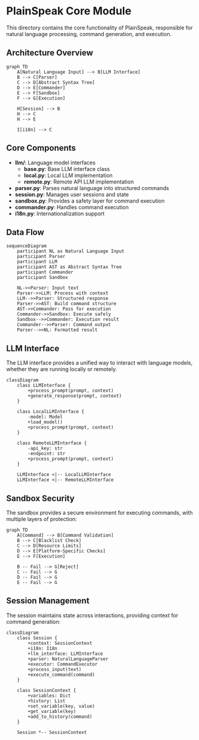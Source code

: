 # PlainSpeak Core Module

This directory contains the core functionality of PlainSpeak, responsible for natural language processing, command generation, and execution.

## Architecture Overview

```mermaid
graph TD
    A[Natural Language Input] --> B[LLM Interface]
    B --> C[Parser]
    C --> D[Abstract Syntax Tree]
    D --> E[Commander]
    E --> F[Sandbox]
    F --> G[Execution]
    
    H[Session] --> B
    H --> C
    H --> E
    
    I[i18n] --> C
```

## Core Components

- **llm/**: Language model interfaces
  - **base.py**: Base LLM interface class
  - **local.py**: Local LLM implementation
  - **remote.py**: Remote API LLM implementation
- **parser.py**: Parses natural language into structured commands
- **session.py**: Manages user sessions and state
- **sandbox.py**: Provides a safety layer for command execution
- **commander.py**: Handles command execution
- **i18n.py**: Internationalization support

## Data Flow

```mermaid
sequenceDiagram
    participant NL as Natural Language Input
    participant Parser
    participant LLM
    participant AST as Abstract Syntax Tree
    participant Commander
    participant Sandbox
    
    NL->>Parser: Input text
    Parser->>LLM: Process with context
    LLM-->>Parser: Structured response
    Parser->>AST: Build command structure
    AST->>Commander: Pass for execution
    Commander->>Sandbox: Execute safely
    Sandbox-->>Commander: Execution result
    Commander-->>Parser: Command output
    Parser-->>NL: Formatted result
```

## LLM Interface

The LLM interface provides a unified way to interact with language models, whether they are running locally or remotely.

```mermaid
classDiagram
    class LLMInterface {
        +process_prompt(prompt, context)
        +generate_response(prompt, context)
    }
    
    class LocalLLMInterface {
        -model: Model
        +load_model()
        +process_prompt(prompt, context)
    }
    
    class RemoteLLMInterface {
        -api_key: str
        -endpoint: str
        +process_prompt(prompt, context)
    }
    
    LLMInterface <|-- LocalLLMInterface
    LLMInterface <|-- RemoteLLMInterface
```

## Sandbox Security

The sandbox provides a secure environment for executing commands, with multiple layers of protection:

```mermaid
graph TD
    A[Command] --> B[Command Validation]
    B --> C[Blacklist Check]
    C --> D[Resource Limits]
    D --> E[Platform-Specific Checks]
    E --> F[Execution]
    
    B -- Fail --> G[Reject]
    C -- Fail --> G
    D -- Fail --> G
    E -- Fail --> G
```

## Session Management

The session maintains state across interactions, providing context for command generation:

```mermaid
classDiagram
    class Session {
        +context: SessionContext
        +i18n: I18n
        +llm_interface: LLMInterface
        +parser: NaturalLanguageParser
        +executor: CommandExecutor
        +process_input(text)
        +execute_command(command)
    }
    
    class SessionContext {
        +variables: Dict
        +history: List
        +set_variable(key, value)
        +get_variable(key)
        +add_to_history(command)
    }
    
    Session *-- SessionContext
```
